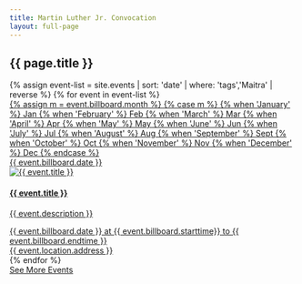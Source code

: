 ```yaml
---
title: Martin Luther Jr. Convocation
layout: full-page
---
```

<section id="main-content">
<div class="grid-container large">
<section class="heading">
<h2 class="underline">{{ page.title }}</h2>
</section>

<div class="events-card-list fade-out-siblings">
{% assign event-list = site.events | sort: 'date' | where: 'tags','Maitra' | reverse %}
{% for event in event-list %}
<a class="events-card" href="{{site.baseurl}}{{ event.url }}.html">
<div class="events-card-content">
<div class="date">
    <div class="month">
    {% assign m = event.billboard.month %}
    {% case m %}
        {% when 'January' %} Jan
        {% when 'February' %} Feb
        {% when 'March' %} Mar
        {% when 'April' %} Apr
        {% when 'May' %} May
        {% when 'June' %} Jun
        {% when 'July' %} Jul
        {% when 'August' %} Aug
        {% when 'September' %} Sept
        {% when 'October' %} Oct
        {% when 'November' %} Nov
        {% when 'December' %} Dec
    {% endcase %}
    </div>
    <div class="day">{{ event.billboard.date }}</div>
</div>

<div class="inner">
<div class="image">
<img src="{{ site.baseurl }}{{ event.billboard.image }}" alt="{{ event.title }}"/>
</div>
<div class="card-content">
<h4 class="header underline">{{ event.title }}</h4>
<p class="event-description">{{ event.description }}</p>
<div class="tags">
<span class="topics-title">
<div class="time">
<i class="fa fa-clock-o turquiose-text"></i> {{ event.billboard.date }} at {{ event.billboard.starttime}} to {{ event.billboard.endtime }}
</div>
<div class="location">
<i class="fa fa-map-marker turquiose-text"></i> {{ event.location.address }}
</div>
</span>
</div>
</div>
</div>   
</div>
</a>
{% endfor %}
</div>
</div>

<div class="more no-border">
<a class="primary button" href="https://events.ucsc.edu/">
See More Events
</a>
</div>

</section>
